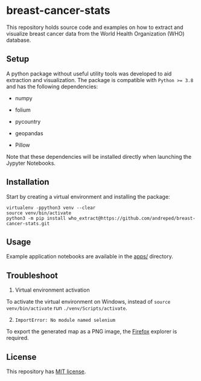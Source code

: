 # breast-cancer-stats

This repository holds source code and examples on how to extract and visualize
breast cancer data from the World Health Organization (WHO) database.

## Setup

A python package without useful utility tools was developed to aid extraction
and visualization. The package is compatible with `Python >= 3.8` and has the
following dependencies:

* numpy

* folium

* pycountry

* geopandas

* Pillow

Note that these dependencies will be installed directly when launching the Jypyter Notebooks.

## Installation

Start by creating a virtual environment and installing the package:

```
virtualenv -ppython3 venv --clear
source venv/bin/activate
python3 -m pip install who_extract@https://github.com/andreped/breast-cancer-stats.git
```

## Usage

Example application notebooks are available in the [apps/](https://github.com/andreped/breast-cancer-stats/apps/) directory.

## Troubleshoot

1) Virtual environment activation

To activate the virtual environment on Windows, instead of `source venv/bin/activate` run `./venv/Scripts/activate`.

2) `ImportError: No module named selenium`

To export the generated map as a PNG image, the [Firefox](https://www.mozilla.org/en-US/firefox/new/) explorer is required.

## License

This repository has [MIT license](https://github.com/andreped/breast-cancer-stats/blob/main/LICENSE).

